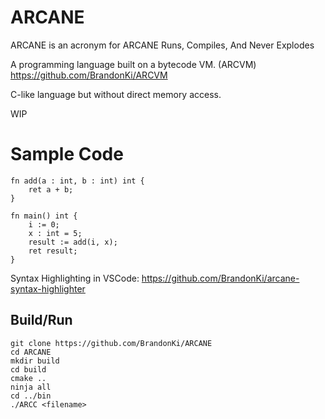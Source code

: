 # ARCANE
ARCANE is an acronym for
ARCANE Runs, Compiles, And Never Explodes

A programming language built on a bytecode VM. (ARCVM)
https://github.com/BrandonKi/ARCVM

C-like language but without direct memory access.

WIP

# Sample Code

```zig
fn add(a : int, b : int) int {
    ret a + b;
}

fn main() int {
    i := 0;
    x : int = 5;
    result := add(i, x);
    ret result;
}
```
Syntax Highlighting in VSCode: https://github.com/BrandonKi/arcane-syntax-highlighter

## Build/Run

```
git clone https://github.com/BrandonKi/ARCANE
cd ARCANE
mkdir build
cd build
cmake ..
ninja all
cd ../bin
./ARCC <filename>
```
